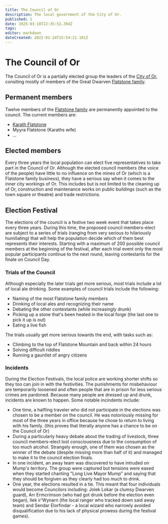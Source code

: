 ```yaml
---
title: The Council of Or
description: The local government of the City of Or.
published: 1
date: 2025-03-18T22:35:53.394Z
tags: 
editor: markdown
dateCreated: 2022-01-24T15:54:21.181Z
---
```


# The Council of Or
The Council of Or is a partially elected group the leaders of the [City of Or](/i/11), consiting mostly of members of the Great Dwarven [Flatstone family](#).

## Permanent members
Twelve members of the [Flatstone family](#) are permanently appointed to the council. The current members are:
- [Karath Flatstone](/i/26)
- Myyra Flatstone (Karaths wife)
- ...

## Elected members
Every three years the local population can elect five representatives to take part in the Council of Or. Although the elected council members (the voice of the people) have little to no influence on the mines of Or (which is a Flatstone family business), they have a serious say when it comes to the inner city workings of Or. This includes but is not limited to the cleaning up of Or, construction and maintenance works on public buildings (such as the town square or theatre) and trade restrictions.

## Election Festival
The elections of the council is a festive two week event that takes place every three years. During this time, the proposed council members-elect are subject to a series of trials (ranging from very serious to hilariously humiliating) that will help the population decide which of them best represents their interests.
Starting with a maximum of 200 possible council members at the beginning of the festival, after each trial event only the most popular participants continue to the next round, leaving contestants for the finale on Council Day.

### Trials of the Council
Although especially the later trials get more serious, most trials include a lot of local ale drinking. Some examples of council trials include the following:
- Naming of the most Flatstone family members
- Drinking of local ales and recognizing their name
- Debating the other contestants (while increasingly drunk)
- Picking up a stone that's been heated in the local forge (the last one to pick it up is out)
- Eating a live fish

The trials usually get more serious towards the end, with tasks such as: 

- Climbing to the top of Flatstone Mountain and back within 24 hours
- Solving difficult riddles 
- Running a gauntlet of angry citizens

### Incidents
During the Election Festivals, the local police are working shorter shifts so they too can join in with the festivities. The punishments for misbehaviour are temporarily loosened and often people that are in prison for less serious crimes are pardoned. Because many people are dressed up and drunk, incidents are known to happen.
Some notable incindents include:
- One time, a halfling traveler who did not participate in the elections was chosen to be a member on the council. He was notoriously missing for most of the three years in office because he chose to return to living with his family. (this proves that literally anyone has a chance to be on the Council of Or)
- During a particularly heavy debate about the trading of livestock, three council members-elect lost consciousness due to the consumption of too much alcohol. Strangely enough, one of them was chosen as the winner of the debate (despite missing more than half of it) and managed to make it to the council election finals.
- In one incident, an away team was discovered to have intruded on Mump's territory. The group were captured but tensions were eased when they started chanting "Long Live Mayor Mump" and saying that they should be forgiven as they clearly had too much to drink.
- One year, the elections resulted in a tie. This meant that four individuals would become Councilors including: Jolek Lokar (a clumsy Dwarven guard), Arr Ermcrimson (who had got drunk before the election even began), Ilek ir'Wynarn (the local ranger who tracked down said away team) and Sendar Elorfindar -  a local wizard who narrowly avoided disqualification due to his lack of physical prowess during the festival games).